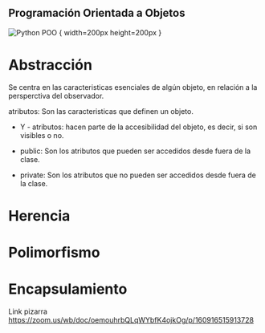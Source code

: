## Programación Orientada a Objetos

![Python POO](image.png) { width=200px height=200px }

# Abstracción

Se centra en las caracteristicas esenciales de algún objeto, en relación a la persperctiva del observador.

atributos: Son las caracteristicas que definen un objeto.

+ Y - atributos: hacen parte de la accesibilidad del objeto, es decir, si son visibles o no.

+ public: Son los atributos que pueden ser accedidos desde fuera de la clase.
- private: Son los atributos que no pueden ser accedidos desde fuera de la clase.

# Herencia 

# Polimorfismo

# Encapsulamiento




Link pizarra https://zoom.us/wb/doc/oemouhrbQLqWYbfK4ojkOg/p/160916515913728


